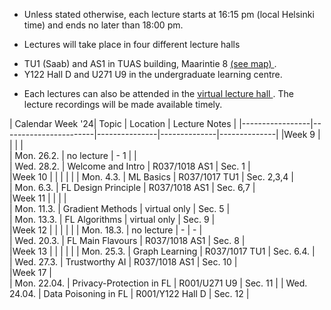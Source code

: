 * Unless stated otherwise, each lecture starts at 16:15 pm (local Helsinki time) and ends no later than 18:00 pm. 

* Lectures will take place in four different lecture halls
-  TU1 (Saab) and AS1 in TUAS building, Maarintie 8 <a href="https://goo.gl/maps/u9UvHHs1huHbf8wm7"> (see map) </a>. 
-  Y122 Hall D and U271 U9 in the undergraduate learning centre. 

* Each lectures can also be attended in the <a href="https://aalto.zoom.us/j/61924584460?pwd=MXJDSHFyemdCOS91aFJxMmhqdXJwQT09"> virtual lecture hall </a>. 
The lecture recordings will be made available timely. 



| Calendar Week '24| Topic                 | Location  |  Lecture Notes  |
|-----------------|-----------------------|---------------|--------------|--------------|
|Week 9    |                       |               |              |            
|    Mon. 26.2.   |   no lecture |       - 1       |              |        
|   Wed. 28.2.     | Welcome and Intro | R037/1018 AS1      |   Sec. 1     |       
|Week 10    |                       |               |              |          |
| Mon. 4.3. |   ML Basics       |        R037/1017 TU1 |    Sec. 2,3,4          |  
| Mon. 6.3. |  FL Design Principle       |     R037/1018 AS1     |    Sec. 6,7        |  
|Week 11    |                       |               |              |          
| Mon. 11.3. | Gradient Methods   |    virtual only  |      Sec. 5        |  
| Mon. 13.3. | FL Algorithms    |      virtual only    |     Sec. 9      |   
|Week 12    |                       |               |              |         |
| Mon. 18.3. |  no lecture  | - |    -     |   
| Wed. 20.3. |  FL Main Flavours    |  R037/1018 AS1    |    Sec. 8     |             
|Week 13    |                       |               |              |         |
| Mon. 25.3. | Graph Learning |  R037/1017 TU1        |     Sec. 6.4.           |   
| Wed. 27.3. | Trustworthy AI |   R037/1018 AS1         |       Sec. 10         |   
|Week 17   |       
| Mon. 22.04.   |   Privacy-Protection in FL |     R001/U271 U9 | Sec. 11 | 
|  Wed. 24.04.   |   Data Poisoning in FL  |    R001/Y122 Hall D | Sec. 12 | 